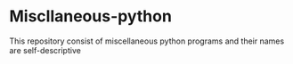 # Miscllaneous-python
This repository consist of miscellaneous python programs and their names are self-descriptive
